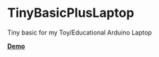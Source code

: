 # TinyBasicPlusLaptop
Tiny basic for my Toy/Educational Arduino Laptop

**[Demo](https://www.instagram.com/p/CRT5rT8Jzvl/?utm_source=ig_web_copy_link)**
